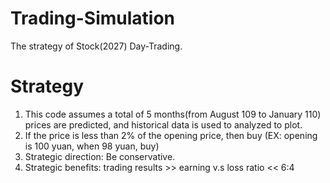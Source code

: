 # Trading-Simulation 
The strategy of Stock(2027) Day-Trading.

# Strategy
1. This code assumes a total of 5 months(from August 109 to January 110) prices are predicted, 
    and historical data is used to analyzed to plot.
2. If the price is less than 2% of the opening price, then buy (EX: opening is 100 yuan, when 98 yuan, buy)
3. Strategic direction: Be conservative.
4. Strategic benefits: trading results >> earning v.s loss ratio << 6:4


  
